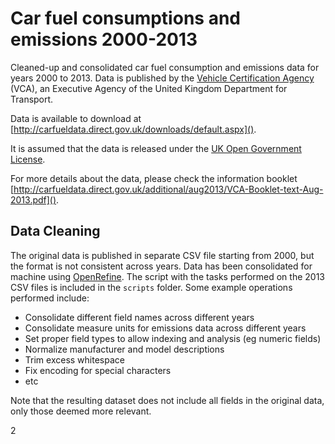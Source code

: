 # Car fuel consumptions and emissions 2000-2013

Cleaned-up and consolidated car fuel consumption and emissions data for years
2000 to 2013. Data is published by the [Vehicle Certification Agency](http://www.dft.gov.uk/vca/)
(VCA), an Executive Agency of the United Kingdom Department for Transport.

Data is available to download at [http://carfueldata.direct.gov.uk/downloads/default.aspx]().

It is assumed that the data is released under the [UK Open Government License](http://www.nationalarchives.gov.uk/doc/open-government-licence/version/2/).

For more details about the data, please check the information booklet
[http://carfueldata.direct.gov.uk/additional/aug2013/VCA-Booklet-text-Aug-2013.pdf]().

## Data Cleaning

The original data is published in separate CSV file starting from 2000, but
the format is not consistent across years. Data has been consolidated for
machine using [OpenRefine](http://openrefine.org). The script with the tasks
performed on the 2013 CSV files is included in the `scripts` folder. Some
example operations performed include:

* Consolidate different field names across different years
* Consolidate measure units for emissions data across different years
* Set proper field types to allow indexing and analysis (eg numeric fields)
* Normalize manufacturer and model descriptions
* Trim excess whitespace
* Fix encoding for special characters
* etc

Note that the resulting dataset does not include all fields in the original
data, only those deemed more relevant.

2
